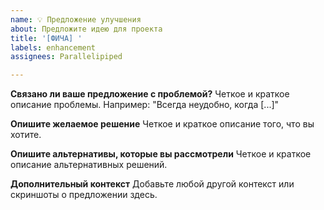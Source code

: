 ```yaml
---
name: 💡 Предложение улучшения
about: Предложите идею для проекта
title: '[ФИЧА] '
labels: enhancement
assignees: Parallelipiped

---
```


**Связано ли ваше предложение с проблемой?**
Четкое и краткое описание проблемы. Например: "Всегда неудобно, когда [...]"

**Опишите желаемое решение**
Четкое и краткое описание того, что вы хотите.

**Опишите альтернативы, которые вы рассмотрели**
Четкое и краткое описание альтернативных решений.

**Дополнительный контекст**
Добавьте любой другой контекст или скриншоты о предложении здесь.
